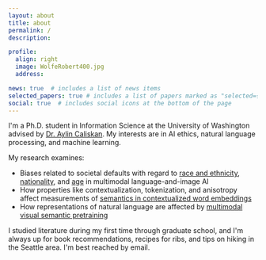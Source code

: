 ```yaml
---
layout: about
title: about
permalink: /
description:

profile:
  align: right
  image: WolfeRobert400.jpg
  address: 

news: true  # includes a list of news items
selected_papers: true # includes a list of papers marked as "selected={true}"
social: true  # includes social icons at the bottom of the page
---
```


I'm a Ph.D. student in Information Science at the University of Washington advised by [Dr. Aylin Caliskan](https://ischool.uw.edu/people/faculty/profile/aylin). My interests are in AI ethics, natural language processing, and machine learning.

My research examines:

* Biases related to societal defaults with regard to [race and ethnicity](https://arxiv.org/pdf/2205.10764.pdf), [nationality](https://arxiv.org/pdf/2207.00691.pdf), and [age](https://arxiv.org/pdf/2205.11378.pdf) in multimodal language-and-image AI
* How properties like contextualization, tokenization, and anisotropy affect measurements of [semantics in contextualized word embeddings](https://arxiv.org/abs/2203.07504)
* How representations of natural language are affected by [multimodal visual semantic pretraining](https://arxiv.org/pdf/2203.07511.pdf)

I studied literature during my first time through graduate school, and I'm always up for book recommendations, recipes for ribs, and tips on hiking in the Seattle area. I'm best reached by email.